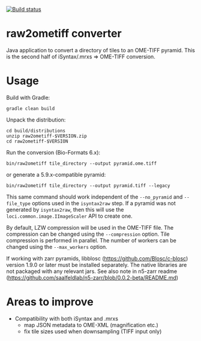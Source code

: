 [![Build status](https://ci.appveyor.com/api/projects/status/hvqqnbiwmo90m2fd?svg=true)](https://ci.appveyor.com/project/gs-jenkins/raw2ometiff)

raw2ometiff converter
=====================

Java application to convert a directory of tiles to an OME-TIFF pyramid.
This is the second half of iSyntax/.mrxs => OME-TIFF conversion.


Usage
=====

Build with Gradle:

    gradle clean build

Unpack the distribution:

    cd build/distributions
    unzip raw2ometiff-$VERSION.zip
    cd raw2ometiff-$VERSION

Run the conversion (Bio-Formats 6.x):

    bin/raw2ometiff tile_directory --output pyramid.ome.tiff

or generate a 5.9.x-compatible pyramid:

    bin/raw2ometiff tile_directory --output pyramid.tiff --legacy

This same command should work independent of the `--no_pyramid` and `--file_type` options used in the `isyntax2raw` step.
If a pyramid was not generated by `isyntax2raw`, then this will use the `loci.common.image.IImageScaler` API to create one.

By default, LZW compression will be used in the OME-TIFF file.
The compression can be changed using the `--compression` option.
Tile compression is performed in parallel.  The number of workers can be changed using the `--max_workers` option.

If working with zarr pyramids, libblosc (https://github.com/Blosc/c-blosc) version 1.9.0 or later must be installed separately.
The native libraries are not packaged with any relevant jars.  See also note in n5-zarr readme (https://github.com/saalfeldlab/n5-zarr/blob/0.0.2-beta/README.md)

Areas to improve
================

* Compatibility with both iSyntax and .mrxs
    - map JSON metadata to OME-XML (magnification etc.)
    - fix tile sizes used when downsampling (TIFF input only)
